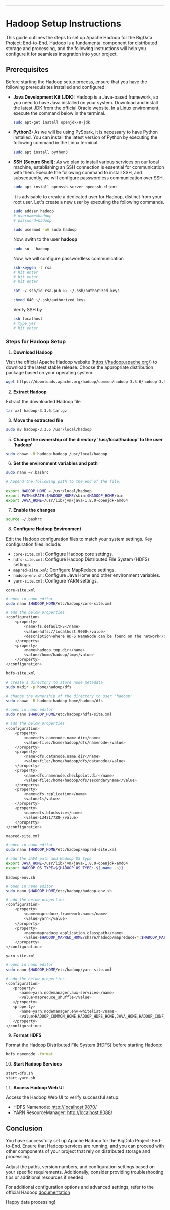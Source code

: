 ---

# Hadoop Setup Instructions

This guide outlines the steps to set up Apache Hadoop for the BigData Project: End-to-End. Hadoop is a fundamental component for distributed storage and processing, and the following instructions will help you configure it for seamless integration into your project.

## Prerequisites

Before starting the Hadoop setup process, ensure that you have the following prerequisites installed and configured:

- **Java Development Kit (JDK):** Hadoop is a Java-based framework, so you need to have Java installed on your system. Download and install the latest JDK from the official Oracle website. In a Linux environment, execute the command below in the terminal.
   ```bash
   sudo apt-get install openjdk-8-jdk
   ```
   
- **Python3:** As we will be using PySpark, it is necessary to have Python installed. You can install the latest version of Python by executing the following command in the Linux terminal.
   ```bash
   sudo apt install python3
   ```

- **SSH (Secure Shell):** As we plan to install various services on our local machine, establishing an SSH connection is essential for communication with them. Execute the following command to install SSH, and subsequently, we will configure passwordless communication over SSH.
    ```bash
   sudo apt install openssh-server openssh-client
   ```
   It is advisable to create a dedicated user for Hadoop, distinct from your root user. Let's create a new user by executing the following commands.
   ```bash
   sudo addser hadoop
   # username=hadoop
   # password=hadoop
   ```
   ```bash
   sudo usermod -aG sudo hadoop
   ```
   Now, swith to the user **hadoop**
   ```bash
   sudo su – hadoop
   ```
   Now, we will configure passwordless communication
   ```bash
   ssh-keygen -t rsa
   # hit enter 
   # hit enter 
   # hit enter
   ```
   ```bash
   cat ~/.ssh/id_rsa.pub >> ~/.ssh/authorized_keys
   ```
   ```bash
   chmod 640 ~/.ssh/authorized_keys
   ```
   Verify SSH by
   ```bash
   ssh localhost
   # type yes 
   # hit enter
   ```


### Steps for Hadoop Setup
1. **Download Hadoop**

Visit the official Apache Hadoop website (https://hadoop.apache.org/) to download the latest stable release. Choose the appropriate distribution package based on your operating system.
```bash
wget https://downloads.apache.org/hadoop/common/hadoop-3.3.6/hadoop-3.3.6.tar.gz
```


2. **Extract Hadoop**

Extract the downloaded Hadoop file
```bash
tar xzf hadoop-3.3.6.tar.gz
```

3. **Move the extracted file**
```bash
sudo mv hadoop-3.3.6 /usr/local/hadoop
```

5. **Change the ownership of the directory '/usr/local/hadoop' to the user 'hadoop'**
```bash
sudo chown -R hadoop:hadoop /usr/local/hadoop
```

6. **Set the environment variables and path**
```bash
sudo nano ~/.bashrc
```

```bash
# Append the following path to the end of the file.

export HADOOP_HOME = /usr/local/hadoop
export PATH=$PATH:$HADOOP_HOME/sbin:$HADOOP_HOME/bin
export JAVA_HOME=/usr/lib/jvm/java-1.8.0-openjdk-amd64
```

7. **Enable the changes**
```bash
source ~/.bashrc
```
 
8. **Configure Hadoop Environment**

Edit the Hadoop configuration files to match your system settings. Key configuration files include:

- `core-site.xml`: Configure Hadoop core settings.
- `hdfs-site.xml`: Configure Hadoop Distributed File System (HDFS) settings.
- `mapred-site.xml`: Configure MapReduce settings.
- `hadoop-env.sh`: Configure Java Home and other environment variables.
- `yarn-site.xml`: Configure YARN settings.


`core-site.xml`
```bash
# open in nano editor
sudo nano $HADOOP_HOME/etc/hadoop/core-site.xml

# add the below properties
<configuration>
    <property>
        <name>fs.defaultFS</name>
        <value>hdfs://localhost:9000</value>
        <description>Where HDFS NameNode can be found on the network</descripti>
    </property>
    <property>
        <name>hadoop.tmp.dir</name>
        <value>/home/hadoop/tmp</value>
    </property>
</configuration>
```


`hdfs-site.xml`
```bash
# create a directory to store node metadata
sudo mkdir -p home/hadoop/dfs

# change the ownership of the directory to user 'hadoop'
sudo chown -R hadoop:hadoop home/hadoop/dfs

# open in nano editor
sudo nano $HADOOP_HOME/etc/hadoop/hdfs-site.xml

# add the below properties
<configuration>
    <property>
        <name>dfs.namenode.name.dir</name>
        <value>file:/home/hadoop/dfs/namenode</value>
    </property>
    <property>
        <name>dfs.datanode.name.dir</name>
        <value>file:/home/hadoop/dfs/datanode</value>
    </property>
    <property>
        <name>dfs.namenode.checkpoint.dir</name>
        <value>file:/home/hadoop/dfs/secondaryname</value>
    </property>
    <property>
        <name>dfs.replication</name>
        <value>1</value>
    </property>
    <property>
        <name>dfs.blocksize</name>
        <value>134217728</value>
    </property>
</configuration>
```


`mapred-site.xml`
```bash
# open in nano editor
sudo nano $HADOOP_HOME/etc/hadoop/mapred-site.xml

# add the JAVA path and Hadoop OS type
export JAVA_HOME=/usr/lib/jvm/java-1.8.0-openjdk-amd64
export HADOOP_OS_TYPE=${HADOOP_OS_TYPE:-$(uname -s)}
```


`hadoop-env.sh`
```bash
# open in nano editor
sudo nano $HADOOP_HOME/etc/hadoop/hadoop-env.sh

# add the below properties
<configuration>
    <property>
        <name>mapreduce.framework.name</name>
        <value>yarn</value>
    </property>
    <property>
        <name>mapreduce.application.classpath</name>
        <value>$HADOOP_MAPRED_HOME/share/hadoop/mapreduce/*:$HADOOP_MAPRED_HOME/share/hadoop/mapreduce/lib/*</value>
    </property>
</configuration>
```

`yarn-site.xml`
```bash
# open in nano editor
sudo nano $HADOOP_HOME/etc/hadoop/yarn-site.xml

# add the below properties
<configuration>
   <property>
      <name>yarn.nodemanager.aux-services</name>
      <value>mapreduce_shuffle</value>
   </property>
   <property>
      <name>yarn.nodemanager.env-whitelist</name>
      <value>HADOOP_COMMON_HOME,HADOOP_HDFS_HOME,JAVA_HOME,HADOOP_CONF_DIR,CLASSPATH_PREPEND_DISTCACHE,HADOOP_YARN_HOME,HADOOP_MAPRED_HOME</value>
   </property>
</configuration>
```


9. **Format HDFS**

Format the Hadoop Distributed File System (HDFS) before starting Hadoop:
```bash
hdfs namenode -format
```

10. **Start Hadoop Services**

```bash
start-dfs.sh
start-yarn.sh
```

11. **Access Hadoop Web UI**

Access the Hadoop Web UI to verify successful setup:

- HDFS Namenode: [http://localhost:9870/](http://localhost:9870/)
- YARN ResourceManager: [http://localhost:8088/](http://localhost:8088/)

## Conclusion

You have successfully set up Apache Hadoop for the BigData Project: End-to-End. Ensure that Hadoop services are running, and you can proceed with other components of your project that rely on distributed storage and processing.

Adjust the paths, version numbers, and configuration settings based on your specific requirements. Additionally, consider providing troubleshooting tips or additional resources if needed.

For additional configuration options and advanced settings, refer to the official Hadoop [documentation](https://hadoop.apache.org/)

Happy data processing!
